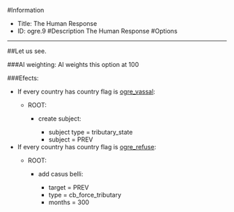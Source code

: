 #Information
 - Title: The Human Response
 - ID: ogre.9
#Description
The Human Response
#Options

___
##Let us see.

###AI weighting:
AI weights this option at 100


###Efects:<ul><li>If every country has country flag is [ogre_vassal](../flags/ogre_vassal.md):</li><ul><li>ROOT:</li><ul><li>create subject:</li><ul><li>subject type = tributary_state</li><li>subject = PREV</li></ul></ul></ul><li>If every country has country flag is [ogre_refuse](../flags/ogre_refuse.md):</li><ul><li>ROOT:</li><ul><li>add casus belli:</li><ul><li>target = PREV</li><li>type = cb_force_tributary</li><li>months = 300</li></ul></ul></ul></ul>
